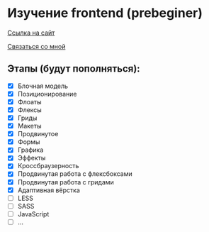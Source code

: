 # Изучение frontend (prebeginer)

[Ссылка на сайт](http://109.196.164.27/)

[Связаться со мной](https://t.me/simmetr "Telegram")

## Этапы (будут пополняться):
- [x]  Блочная модель
- [x] Позиционирование
- [x] Флоаты
- [x] Флексы
- [x] Гриды
- [x] Макеты
- [x] Продвинутое
- [x] Формы
- [x] Графика
- [x] Эффекты
- [x] Кроссбраузерность
- [x] Продвинутая работа с флексбоксами
- [x] Продвинутая работа с гридами
- [x] Адаптивная вёрстка
- [ ] LESS
- [ ] SASS
- [ ] JavaScript
- [ ] ...
